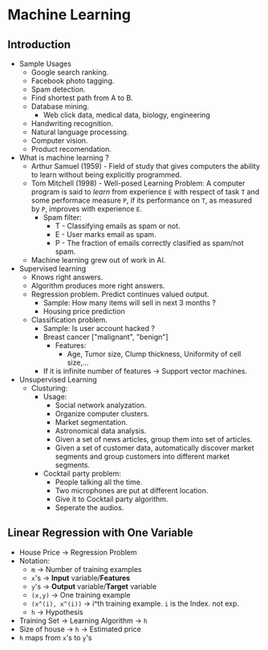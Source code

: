 # Machine Learning 

## Introduction

* Sample Usages
    * Google search ranking.
    * Facebook photo tagging.
    * Spam detection.
    * Find shortest path from A to B.
    * Database mining.
        * Web click data, medical data, biology, engineering
    * Handwriting recognition.
    * Natural language processing.
    * Computer vision.
    * Product recomendation.
* What is machine learning ?
    * Arthur Samuel (1959) - Field of study that gives computers the ability to learn without being explicitly programmed.
    * Tom Mitchell (1998) - Well-posed Learning Problem: A computer program is said to *learn* from experience `E` with respect of task `T` and some performace measure `P`, if its performance on `T`, as measured by `P`, improves with experience `E`.
        * Spam filter:
            * T - Classifying emails as spam or not.
            * E - User marks email as spam.
            * P - The fraction of emails correctly clasified as spam/not spam.
    * Machine learning grew out of work in AI.
* Supervised learning 
    * Knows right answers.
    * Algorithm produces more right answers.
    * Regression problem. Predict continues valued output.
        * Sample: How many items will sell in next 3 months ?
        * Housing price prediction
    * Classification problem. 
        * Sample: Is user account hacked ?
        * Breast cancer ["malignant", "benign"]
            * Features:
                * Age, Tumor size, Clump thickness, Uniformity of cell size,...
        * If it is infinite number of features -> Support vector machines.
* Unsupervised Learning
    * Clusturing:
        * Usage:
            * Social network analyzation.
            * Organize computer clusters.
            * Market segmentation.
            * Astronomical data analysis.
            * Given a set of news articles, group them into set of articles.
            * Given a set of customer data, automatically discover market segments and group customers into different market segments.
        * Cocktail party problem:
            * People talking all the time.
            * Two microphones are put at different location.
            * Give it to Cocktail party algorithm.
            * Seperate the audios.

## Linear Regression with One Variable

* House Price -> Regression Problem
* Notation:
    * `m` -> Number of training examples
    * `x`'s -> **Input** variable/**Features**
    * `y`'s -> **Output** variable/**Target** variable
    * `(x,y)` -> One training example
    * `(x^(i), x^(i))` -> i^th training example. `i` is the Index. not exp.
    * `h` -> Hypothesis
* Training Set -> Learning Algorithm -> `h`
* Size of house -> `h` -> Estimated price
* `h` maps from `x`'s to `y`'s 

